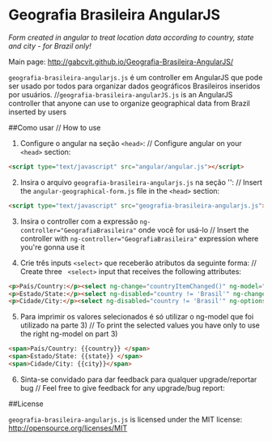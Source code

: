 # Geografia Brasileira AngularJS
*Form created in angular to treat location data according to country, state and city - for Brazil only!*

Main page: http://gabcvit.github.io/Geografia-Brasileira-AngularJS/

`geografia-brasileira-angularjs.js` é um controller em AngularJS que pode ser usado por todos para organizar dados geográficos Brasileiros inseridos por usuários. //`geografia-brasileira-angularJS.js` is an AngularJS controller that anyone can use to organize geographical data from Brazil inserted by users

##Como usar // How to use

1) Configure o angular na seção `<head>`: // Configure angular on your `<head>` section:
```html
<script type="text/javascript" src="angular/angular.js"></script>
```

2) Insira o arquivo `geografia-brasileira-angularjs.js` na seção '<head>': // Insert the `angular-geographical-form.js` file in the `<head>` section:
```html
<script type="text/javascript" src="geografia-brasileira-angularjs.js"></script>
```

3) Insira o controller com a expressão `ng-controller="GeografiaBrasileira"` onde você for usá-lo // Insert the controller with `ng-controller="GeografiaBrasileira"` expression where you're gonna use it

4) Crie três inputs `<select>` que receberão atributos da seguinte forma: // Create three ` <select>` input that receives the following attributes:
```html
<p>País/Country:</p><select ng-change="countryItemChanged()" ng-model="country" ng-options="o for o in countries"><option></option></select>
<p>Estado/State:</p><select ng-disabled="country != 'Brasil'" ng-change="stateItemChanged()" ng-model="state" ng-options="o for o in states"></select>
<p>Cidade/City:</p><select ng-disabled="country != 'Brasil'" ng-options="o for o in cities[indexOfState]" ng-model="city"></select>
```

5) Para imprimir os valores selecionados é só utilizar o ng-model que foi utilizado na parte 3) // To print the selected values you have only to use the right ng-model on part 3)
```html
<span>País/Country: {{country}} </span>
<span>Estado/State: {{state}} </span>
<span>Cidade/City: {{city}}</span>
```

6) Sinta-se convidado para dar feedback para qualquer upgrade/reportar bug // Feel free to give feedback for any upgrade/bug report:

##License

`geografia-brasileira-angularjs.js` is licensed under the MIT license: http://opensource.org/licenses/MIT
